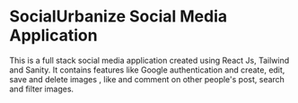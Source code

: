 
# SocialUrbanize Social Media Application

This is a full stack social media application created using React Js, Tailwind and Sanity. It contains features like Google authentication and create, edit, save and delete images , like and comment on other people's post, search and filter images.

